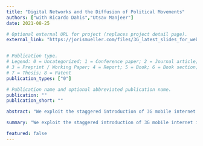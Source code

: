 ```yaml
---
title: "Digital Networks and the Diffusion of Political Movements"
authors: ["with Ricardo Dahis","Utsav Manjeer"] 
date: 2021-08-25

# Optional external URL for project (replaces project detail page).
external_link: "https://jorismueller.com/files/3G_latest_slides_for_website.pdf"


# Publication type.
# Legend: 0 = Uncategorized; 1 = Conference paper; 2 = Journal article;
# 3 = Preprint / Working Paper; 4 = Report; 5 = Book; 6 = Book section;
# 7 = Thesis; 8 = Patent
publication_types: ["0"]

# Publication name and optional abbreviated publication name.
publication: ""
publication_short: ""

abstract: "We exploit the staggered introduction of 3G mobile internet in Africa to examine the effect of new communication technologies on the spread of political unrest in and across countries. We design a novel empirical strategy that allows us to separate the direct effect of mobile internet on unrest from spillovers. We find that digital communication networks lead to the spread of unrest independent of physical distance. Preliminary evidence suggests that social media constitute an important channel."

summary: "We exploit the staggered introduction of 3G mobile internet in Africa to examine the effect of new communication technologies on the spread of political unrest in and across countries. We design a novel empirical strategy that allows us to separate the direct effect of mobile internet on unrest from spillovers. We find that digital communication networks lead to the spread of unrest independent of physical distance. Preliminary evidence suggests that social media constitute an important channel."

featured: false
---
```

